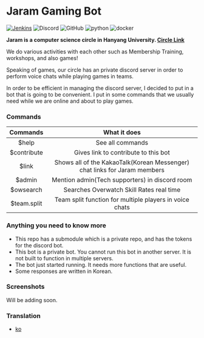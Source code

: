 # Jaram Gaming Bot

[![Jenkins](https://img.shields.io/jenkins/build/http/server.jaram.net:5903/Discord-Hellobot)](http://server.jaram.net:5903/job/Discord-Hellobot/) ![Discord](https://img.shields.io/discord/428153991730561044?color=%237289DA) ![GitHub](https://img.shields.io/github/license/Taewan-P/jaram-gaming-welcomebot?color=orange) ![python](https://img.shields.io/badge/language-python3-%23306998) ![docker](https://img.shields.io/badge/deploy-docker-0db7ed)

**Jaram is a computer science circle in Hanyang University. [Circle Link](https://jaram.net)**

We do various activities with each other such as Membership Training, workshops, and also games!

Speaking of games, our circle has an private discord server in order to perform voice chats while playing games in teams. 

In order to be efficient in managing the discord server, I decided to put in a bot that is going to be convenient. I put in some commands that we usually need while we are online and about to play games.

### Commands

|  Commands   |                         What it does                         |
| :---------: | :----------------------------------------------------------: |
|    $help    |                       See all commands                       |
| $contribute |             Gives link to contribute to this bot             |
|    $link    | Shows all of the KakaoTalk(Korean Messenger) chat links for Jaram members |
|   $admin    |        Mention admin(Tech supporters) in discord room        |
|  $owsearch  |           Searches Overwatch Skill Rates real time           |
| $team.split |   Team split function for multiple players in voice chats    |





### Anything you need to know more

* This repo has a submodule which is a private repo, and has the tokens for the discord bot.
* This bot is a private bot. You cannot run this bot in another server. It is not built to function in multiple servers.
* The bot just started running. It needs more functions that are useful.
* Some responses are written in Korean.



### Screenshots

Will be adding soon.

### Translation
- [ko](i18n/README.ko.md)

